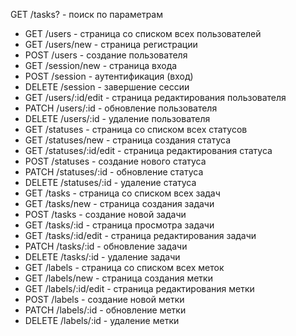 GET /tasks? - поиск по параметрам


+ GET /users - страница со списком всех пользователей
+ GET /users/new - страница регистрации
+ POST /users - создание пользователя
+ GET /session/new - страница входа
+ POST /session - аутентификация (вход)
+ DELETE /session - завершение сессии
+ GET /users/:id/edit - страница редактирования пользователя
+ PATCH /users/:id - обновление пользователя
+ DELETE /users/:id - удаление пользователя
+ GET /statuses - страница со списком всех статусов
+ GET /statuses/new - страница создания статуса
+ GET /statuses/:id/edit - страница редактирования статуса
+ POST /statuses - создание нового статуса
+ PATCH /statuses/:id - обновление статуса
+ DELETE /statuses/:id - удаление статуса
+ GET /tasks - страница со списком всех задач
+ GET /tasks/new - страница создания задачи
+ POST /tasks - создание новой задачи
+ GET /tasks/:id - страница просмотра задачи
+ GET /tasks/:id/edit - страница редактирования задачи
+ PATCH /tasks/:id - обновление задачи
+ DELETE /tasks/:id - удаление задачи
+ GET /labels - страница со списком всех меток
+ GET /labels/new - страница создания метки
+ GET /labels/:id/edit - страница редактирования метки
+ POST /labels - создание новой метки
+ PATCH /labels/:id - обновление метки
+ DELETE /labels/:id - удаление метки
